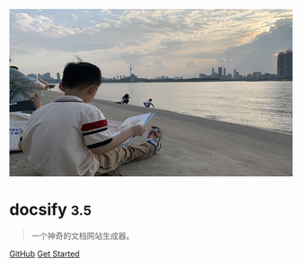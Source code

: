![logo](_images/cover.jpg)

# docsify <small>3.5</small>

> 一个神奇的文档网站生成器。

[GitHub](https://github.com/docsifyjs/docsify/)
[Get Started](README#如何使用docsify)